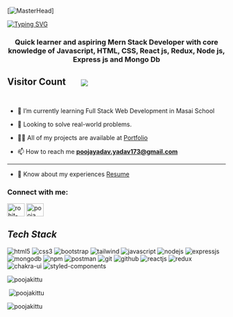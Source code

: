 [![MasterHead](https://www.wingstechsolutions.com/wp-content/uploads/2022/03/full-stack-development.gif)]

<a href="https://git.io/typing-svg"><img src="https://readme-typing-svg.herokuapp.com?font=Fira+Code&size=40&pause=1000&center=true&vCenter=true&width=935&height=100&lines=Hello👋,+I'm+Pooja+Yadav..!;+Mern-Stack+Developer..." alt="Typing SVG" /></a>

<h3 align="center">Quick learner and aspiring Mern Stack Developer with core knowledge of Javascript, HTML, CSS, React js, Redux, Node js, Express js and Mongo Db</h3>

<h2 align="left">Visitor Count &nbsp &nbsp &nbsp <img align="center" src="https://profile-counter.glitch.me/poojakittu/count.svg"/></h2>

<p align="left"> <a href="https://github.com/ryo-ma/github-profile-trophy"><img src="https://github-profile-trophy.vercel.app/?username=poojakittu&layout=compact&theme=algolia" alt="" /></a> </p>

<p align="left"> <a href="https://twitter.com/" target="blank"><img src="https://img.shields.io/twitter/follow/?logo=twitter&style=for-the-badge" alt="" /></a> </p>

- 🔭 I’m currently learning Full Stack Web Development in Masai School

- 👯 Looking to solve real-world problems.

- 👨‍💻 All of my projects are available at [Portfolio](https://poojakittu.github.io/)

- 📫 How to reach me **poojayadav.yadav173@gmail.com**

<hr>

- 📄 Know about my experiences [Resume](https://drive.google.com/file/d/1A7gFr8fcGYXQ9BKYyhXNlPDOv8Yfei6L/view?usp=share_link)

<h3 align="left">Connect with me:</h3>
<p align="left">
<a href="https://www.linkedin.com/in/pooja-yadav-21611721b/" target="blank"><img align="center" src="https://raw.githubusercontent.com/rahuldkjain/github-profile-readme-generator/master/src/images/icons/Social/linked-in-alt.svg" alt="rohit-yadav-18b716199" height="30" width="40" /></a>
<a href="https://twitter.com/poojaya70151997" target="blank"><img align="center" src="https://raw.githubusercontent.com/rahuldkjain/github-profile-readme-generator/master/src/images/icons/Social/twitter.svg" alt="pooja" height="30" width="40" /></a>
</p>


<h2><i>Tech Stack</i></h2>
  <p>
    <img src="https://img.shields.io/badge/HTML5-E34F26?style=for-the-badge&logo=html5&logoColor=white" alt="html5" />
    <img src="https://img.shields.io/badge/CSS3-1572B6?style=for-the-badge&logo=css3&logoColor=white" alt="css3" />
    <img src="https://img.shields.io/badge/Bootstrap-563D7C?style=for-the-badge&logo=bootstrap&logoColor=white"
      alt="bootstrap" />
    <img src="https://img.shields.io/badge/Tailwind_CSS-38B2AC?style=for-the-badge&logo=tailwind-css&logoColor=white"
      alt="tailwind" />
    <img src="https://img.shields.io/badge/JavaScript-323330?style=for-the-badge&logo=javascript&logoColor=F7DF1E"
      alt="javascript" />
    <img src="https://img.shields.io/badge/Node.js-339933?style=for-the-badge&logo=nodedotjs&logoColor=white"
      alt="nodejs" />
    <img src="https://img.shields.io/badge/Express.js-000000?style=for-the-badge&logo=express&logoColor=white"
      alt="expressjs" />
    <img src="https://img.shields.io/badge/MongoDB-4EA94B?style=for-the-badge&logo=mongodb&logoColor=white"
      alt="mongodb" />
    <img src="https://img.shields.io/badge/npm-CB3837?style=for-the-badge&logo=npm&logoColor=white" alt="npm" />
    <img src="https://img.shields.io/badge/Postman-FF6C37?style=for-the-badge&logo=Postman&logoColor=white"
      alt="postman" />
    <img src="https://img.shields.io/badge/Git-f44d27?style=for-the-badge&logo=git&logoColor=white" alt="git" />
    <img src="https://img.shields.io/badge/GitHub-100000?style=for-the-badge&logo=github&logoColor=white"
      alt="github" />
    <img src="https://img.shields.io/badge/React-20232A?style=for-the-badge&logo=react&logoColor=61DAFB"
      alt="reactjs" />
    <img src="https://img.shields.io/badge/Redux-593D88?style=for-the-badge&logo=redux&logoColor=white" alt="redux" />
    <img src="https://img.shields.io/badge/Chakra%20UI-3bc7bd?style=for-the-badge&logo=chakraui&logoColor=white"
      alt="chakra-ui" />
    <img
      src="https://img.shields.io/badge/styled--components-DB7093?style=for-the-badge&logo=styled-components&logoColor=white"
      alt="styled-components" />
  </p>


<p><img src="https://github-readme-stats.vercel.app/api/top-langs?username=poojakittu&show_icons=true&locale=en&theme=dark" alt="poojakittu" /></p>

<p>&nbsp;<img src="https://github-readme-stats.vercel.app/api?username=poojakittu&show_icons=true&locale=en&theme=dark" alt="poojakittu" /></p>

<p><img src="https://github-readme-streak-stats.herokuapp.com/?user=poojakittu&theme=dark" alt="poojakittu" /></p>


